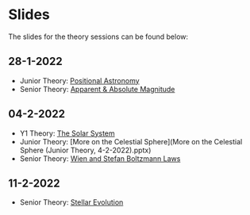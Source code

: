 # Slides
The slides for the theory sessions can be found below:

## 28-1-2022
- Junior Theory: [Positional Astronomy](An%20Introduction%20to%20Positional%20Astronomy%20(Junior%20Theory,%2028-12-2022).pptx)
- Senior Theory: [Apparent & Absolute Magnitude](Apparent%20and%20Absolute%20Magnitude%20(Senior%20Theory,%2028-1-2022).pptx)

## 04-2-2022
- Y1 Theory: [The Solar System](Solar%20System%20(Y1s,%204-2-2022).pptx)
- Junior Theory: [More on the Celestial Sphere](More on the Celestial Sphere (Junior Theory, 4-2-2022).pptx)
- Senior Theory: [Wien and Stefan Boltzmann Laws](Wien%20and%20Stefan-Boltzmann%20Laws%20(Senior%20Theory,%204-2-2022).pptx)

## 11-2-2022
- Senior Theory: [Stellar Evolution](Stellar%20Evolution%20(Senior%20Theory,%2011-2-2022).pptx)
